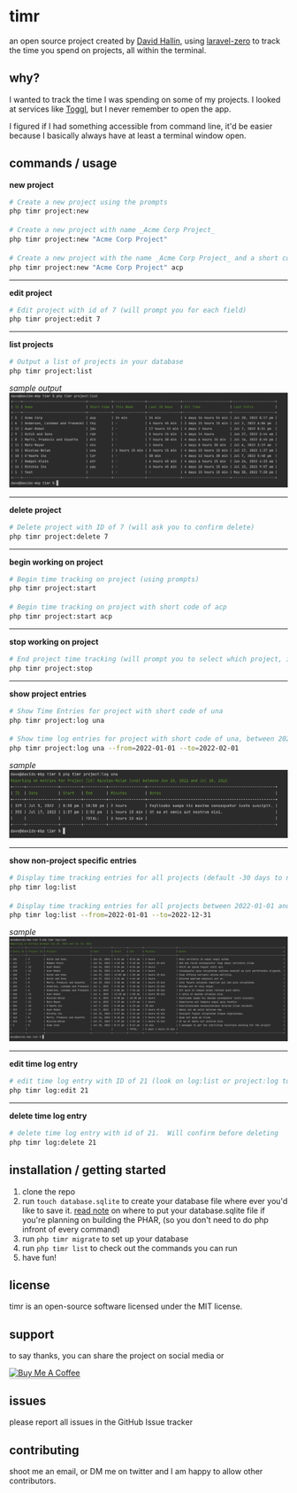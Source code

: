# timr

an open source project created by [David Hallin](https://davidhallin.com),
using [laravel-zero](https://laravel-zero.com/) to track the time you spend on projects, all within the terminal.

## why?

I wanted to track the time I was spending on some of my projects. I looked at services like [Toggl](https://toggl.com),
but I never remember to open the app.

I figured if I had something accessible from command line, it'd be easier because I basically always have at least a
terminal window open.

## commands / usage

**new project**

```bash
# Create a new project using the prompts
php timr project:new   

# Create a new project with name _Acme Corp Project_
php timr project:new "Acme Corp Project"

# Create a new project with the name _Acme Corp Project_ and a short code of acp
php timr project:new "Acme Corp Project" acp
```

---

**edit project**

```bash
# Edit project with id of 7 (will prompt you for each field)
php timr project:edit 7
```

---

**list projects**

```bash
# Output a list of projects in your database
php timr project:list
```

_sample output_
<img src="img/project-list.png">

---

**delete project**

```bash
# Delete project with ID of 7 (will ask you to confirm delete)
php timr project:delete 7
```

---

**begin working on project**

```bash
# Begin time tracking on project (using prompts)
php timr project:start

# Begin time tracking on project with short code of acp
php timr project:start acp 
```

---

**stop working on project**

```bash
# End project time tracking (will prompt you to select which project, if more than 1 are active)
php timr project:stop 
```

---

**show project entries**

```bash
# Show Time Entries for project with short code of una
php timr project:log una

# Show time log entries for project with short code of una, between 2022-01-01 and 2022-02-01
php timr project:log una --from=2022-01-01 --to=2022-02-01
```

_sample_
<img src="img/project-log.png">

---

**show non-project specific entries**

```bash
# Display time tracking entries for all projects (default -30 days to now)
php timr log:list

# Display time tracking entries for all projects between 2022-01-01 and 2022-12-31
php timr log:list --from=2022-01-01 --to=2022-12-31
```

_sample_
<img src="img/log-list.png"/>

---

**edit time log entry**

```bash
# edit time log entry with ID of 21 (look on log:list or project:log to get the ID.  Will prompt for each field)
php timr log:edit 21
```

---

**delete time log entry**

```bash
# delete time log entry with id of 21.  Will confirm before deleting
php timr log:delete 21
```

## installation / getting started

1. clone the repo
2. run `touch database.sqlite` to create your database file where ever you'd like to save
   it. [read note](https://laravel-zero.com/docs/database#note-on-phar-builds) on where to put your database.sqlite file
   if you're planning on building the PHAR, (so you don't need to do php infront of every command)
3. run `php timr migrate` to set up your database
4. run `php timr list` to check out the commands you can run
5. have fun!

## license

timr is an open-source software licensed under the MIT license.

## support

to say thanks, you can share the project on social media or <br />

<a href="https://www.buymeacoffee.com/tDbQ4kg" target="_blank"><img src="https://www.buymeacoffee.com/assets/img/custom_images/orange_img.png" alt="Buy Me A Coffee" style="height: 41px !important;width: 174px !important;box-shadow: 0px 3px 2px 0px rgba(190, 190, 190, 0.5) !important;-webkit-box-shadow: 0px 3px 2px 0px rgba(190, 190, 190, 0.5) !important;" ></a>

## issues

please report all issues in the GitHub Issue tracker

## contributing

shoot me an email, or DM me on twitter and I am happy to allow other contributors.
